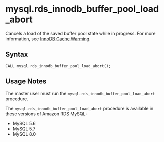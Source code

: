 # mysql\.rds\_innodb\_buffer\_pool\_load\_abort<a name="mysql_rds_innodb_buffer_pool_load_abort"></a>

Cancels a load of the saved buffer pool state while in progress\. For more information, see [InnoDB Cache Warming](CHAP_MySQL.md#MySQL.Concepts.InnoDBCacheWarming)\.

## Syntax<a name="mysql_rds_innodb_buffer_pool_load_abort-syntax"></a>

```
CALL mysql.rds_innodb_buffer_pool_load_abort();
```

## Usage Notes<a name="mysql_rds_innodb_buffer_pool_load_abort-usage"></a>

The master user must run the `mysql.rds_innodb_buffer_pool_load_abort` procedure\. 

The `mysql.rds_innodb_buffer_pool_load_abort` procedure is available in these versions of Amazon RDS MySQL:
+ MySQL 5\.6
+ MySQL 5\.7
+ MySQL 8\.0
